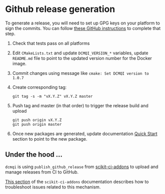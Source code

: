 # Github release generation

To generate a release, you will need to set up GPG keys on your platform to sign the commits. You can follow [these GitHub instructions](https://help.github.com/articles/adding-a-new-gpg-key-to-your-github-account/) to complete that step.

1. Check that tests pass on all platforms
2. Edit `CMakeLists.txt` and update `DCMQI_VERSION_*` variables, update `README.md` file to point to the updated version number for the Docker image.
3. Commit changes using message like `cmake: Set DCMQI version to 1.0.7`
4. Create corresponding tag:

   ```text
   git tag -s -m "vX.Y.Z" vX.Y.Z master
   ```

5. Push tag and master \(in that order\) to trigger the release build and upload

   ```text
   git push origin vX.Y.Z
   git push origin master
   ```

6. Once new packages are generated, update documentation [Quick Start](https://qiicr.gitbooks.io/dcmqi-guide/content/quick-start.html) section to point to the new package.

## Under the hood ...

`dcmqi` is using `publish_github_release` from [scikit-ci-addons](http://scikit-ci-addons.readthedocs.io/) to upload and manage releases from CI to GitHub.

[This section](http://scikit-ci-addons.readthedocs.io/en/latest/addons.html#testing) of the `scikit-ci-addons` documentation describes how to troubleshoot issues related to this mechanism.

